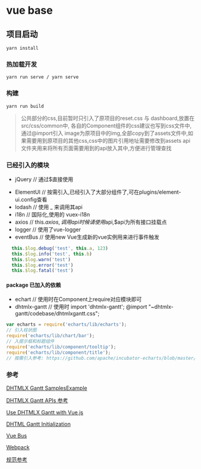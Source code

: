 # vue base

## 项目启动
```
yarn install
```

### 热加载开发
```
yarn run serve / yarn serve
```

### 构建
```
yarn run build
```

> 公共部分的css,目前暂时只引入了原项目的reset.css 与 dashboard,放置在src/css/common中,
> 各自的Component组件的css建议也写到css文件中,通过@import引入
> image为原项目中的img,全部copy到了assets文件中,如果需要用到原项目的其他css,css中的图片引用地址需要修改到assets
> api文件夹用来将所有页面需要用到的api放入其中,方便进行管理查找

### 已经引入的模块
* jQuery  // 通过$直接使用
<!-- * layUI   // 在index引入了源文件,可直接使用 -->
* ElementUI // 按需引入,已经引入了大部分组件了,可在plugins/element-ui.config查看
* lodash  // 使用 _ 来调用其api
* i18n    // 国际化,使用的 vuex-i18n
* axios   // this.$axios,调用api时候请使用$api,$api为所有接口挂载点
* logger  // 使用了vue-logger
* eventBus // 使用new Vue生成新的vue实例用来进行事件触发

```js
  this.$log.debug('test', this.a, 123)
  this.$log.info('test', this.b)
  this.$log.warn('test')
  this.$log.error('test')
  this.$log.fatal('test')
```


#### package 已加入的依赖
* echart  // 使用时在Component上require对应模块即可
* dhtmlx-gantt   // 使用时 import 'dhtmlx-gantt'; @import "~dhtmlx-gantt/codebase/dhtmlxgantt.css";

```js
var echarts = require('echarts/lib/echarts');
// 引入柱状图
require('echarts/lib/chart/bar');
// 入提示框和标题组件
require('echarts/lib/component/tooltip');
require('echarts/lib/component/title');
// 按需引入参考: https://github.com/apache/incubator-echarts/blob/master/index.js
```

### 参考
[DHTMLX Gantt SamplesExample](https://docs.dhtmlx.com/gantt/samples/01_initialization/)

[DHTMLX Gantt APIs 参考](https://docs.dhtmlx.com/gantt/api__refs__gantt.html)

[Use DHTMLX Gantt with Vue.js](https://dhtmlx.com/blog/use-dhtmlxgantt-vue-js-framework-demo/)

[DHTML Gantt Initialization](https://docs.dhtmlx.com/gantt/desktop__initializing_gantt_chart.html)

[Vue Bus](https://github.com/yangmingshan/vue-bus#readme)

[Webpack](https://webpack.docschina.org/)

[规范参考](https://github.com/fex-team/styleguide)


